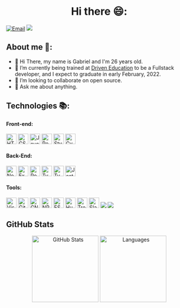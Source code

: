 <h1 align="center">Hi there 😄: </h1>

[![Email](https://img.shields.io/badge/Gmail-D14836?style=for-the-badge&logo=gmail&logoColor=white)](mailto:al2012.163.torres@gmail.com)
[<img src="https://img.shields.io/badge/LinkedIn-0077B5?style=for-the-badge&logo=linkedin&logoColor=white" />](https://www.linkedin.com/in/gtorres95/?locale=en_US)


## About me 💬:

- 👋 Hi There, my name is Gabriel and I'm 26 years old.
- 🔭 I’m currently being trained at [Driven Education](https://www.driven.com.br/) to be a Fullstack developer, and I expect to graduate in early February, 2022.
- 👯 I’m looking to collaborate on open source.
- 💬 Ask me about anything.

## Technologies 📚:

#### Front-end:

<div>
  <img src="https://img.shields.io/badge/HTML5-E34F26?style=flat-square&logo=html5&logoColor=white" alt="HTML5" height="28px" />
  <img src="https://img.shields.io/badge/CSS3-1572B6?style=flat-square&logo=css3&logoColor=white" alt="CSS" height="28px" />
  <img src="https://img.shields.io/badge/JavaScript-F7DF1E?style=flat-square&logo=javascript&logoColor=black" alt="JavaScript" height="28px" />
  <img src="https://img.shields.io/badge/React-20232A?style=flat-square&logo=react&logoColor=61DAFB" alt="React" height="28px" />
  <img src="https://img.shields.io/badge/Styled--Components-DB7093?style=flat-square&logo=styled-components&logoColor=white" alt="Styled Components" height="28px" />
  <img src="https://img.shields.io/badge/Cypress-17202C?style=for-the-badge&logo=cypress&logoColor=white" alt="Cypress" height="28px" />
 </div>

#### Back-End:

<div>
  <img src="https://img.shields.io/badge/Node.js-43853D?style=flat-square&logo=node.js&logoColor=white" alt="Node" height="28px" />
  <img src="https://img.shields.io/badge/Express.js-404D59?style=flat-square&logo=express&logoColor=white" alt="Express" height="28px" />
  <img src="https://img.shields.io/badge/PostgreSQL-316192?style=flat-square&logo=postgresql&logoColor=white" alt="Postgres SQL" height="28px" />
  <img src="https://img.shields.io/badge/TypeScript-007ACC?style=for-the-badge&logo=typescript&logoColor=white" alt="TypeScript" height="28px" />
  <img src="https://img.shields.io/badge/TypeORM-E93524?style=for-the-badge&logo=typeorm&logoColor=3E3E3E" alt="TypeORM" height="28px" />
  <img src="https://img.shields.io/badge/Jest-C21325?style=flat-square&logo=jest&logoColor=white" alt="Jest" height="28px" />
</div>

#### Tools:

<div>
  <img src="http://img.shields.io/badge/VS%20Code-007ACC?style=flat-square&logo=visual-studio-code&logoColor=white" alt="Visual Studio Code" height="28px">
  <img src="https://img.shields.io/badge/Git-F05032?style=flat-square&logo=git&logoColor=white" alt="Git" height="28px">
  <img src="https://img.shields.io/badge/GNU_Bash-4EAA25?style=flat-square&logo=gnu-bash&logoColor=white" alt="GNU Bash" height="28px">
  <img src="https://img.shields.io/badge/NPM-FFF?style=flat-square&logo=npm" alt="NPM" height="28px">
  <img src="https://img.shields.io/badge/ESLint-7c7ce9?style=flat-square&logo=ESLint" alt="ES Lint" height="28px">
  <img src="https://img.shields.io/badge/husky-b0b0d5?style=flat-square" alt="Husky" height="28px">
  <img src="https://img.shields.io/badge/Trello-0079BF?style=flat-square&logo=trello&logoColor=white" alt="Trello" height="28px">
  <img src="https://img.shields.io/badge/Slack-4A154B?style=flat-square&logo=slack&logoColor=white" alt="Slack" height="28px">
  <img src="https://img.shields.io/badge/Vercel-000?style=for-the-badge&logo=vercel&logoColor=white">
  <img src="https://img.shields.io/badge/Heroku-430098?style=for-the-badge&logo=heroku&logoColor=white">
</div>
  
## GitHub Stats

<div align="center">
  <img src="https://github-readme-stats.vercel.app/api?username=gmtorres95&theme=tokyonight" alt="GitHub Stats" height="180px" />
  <img src="https://github-readme-stats.vercel.app/api/top-langs/?username=gmtorres95&hide=html&layout=compact&theme=tokyonight" alt="Languages" height="180px" />
</div>
